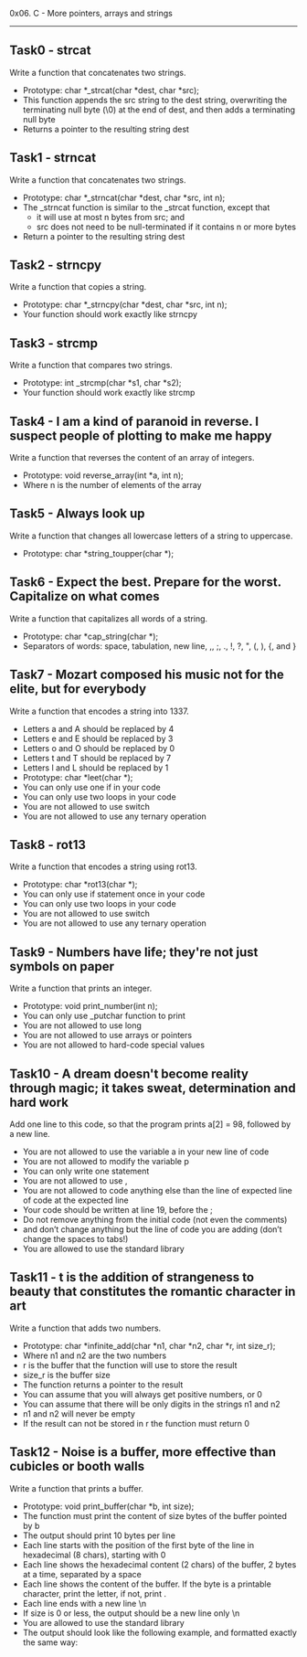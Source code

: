 0x06. C - More pointers, arrays and strings
*******************************************

Task0 - strcat
--------------
Write a function that concatenates two strings.
* Prototype: char *_strcat(char *dest, char *src);
* This function appends the src string to the dest string, overwriting the terminating null byte (\0) at the end of dest, and then adds a terminating null byte
* Returns a pointer to the resulting string dest

Task1 - strncat
---------------
Write a function that concatenates two strings.
* Prototype: char *_strncat(char *dest, char *src, int n);
* The _strncat function is similar to the _strcat function, except that
	- it will use at most n bytes from src; and
	- src does not need to be null-terminated if it contains n or more bytes
* Return a pointer to the resulting string dest

Task2 - strncpy
---------------
Write a function that copies a string.
* Prototype: char *_strncpy(char *dest, char *src, int n);
* Your function should work exactly like strncpy

Task3 - strcmp
--------------
Write a function that compares two strings.
* Prototype: int _strcmp(char *s1, char *s2);
* Your function should work exactly like strcmp

Task4 - I am a kind of paranoid in reverse. I suspect people of plotting to make me happy
-----------------------------------------------------------------------------------------
Write a function that reverses the content of an array of integers.
* Prototype: void reverse_array(int *a, int n);
* Where n is the number of elements of the array

Task5 - Always look up
----------------------
Write a function that changes all lowercase letters of a string to uppercase.
* Prototype: char *string_toupper(char *);

Task6 - Expect the best. Prepare for the worst. Capitalize on what comes
------------------------------------------------------------------------
Write a function that capitalizes all words of a string.
* Prototype: char *cap_string(char *);
* Separators of words: space, tabulation, new line, ,, ;, ., !, ?, ", (, ), {, and }

Task7 - Mozart composed his music not for the elite, but for everybody
----------------------------------------------------------------------
Write a function that encodes a string into 1337.
* Letters a and A should be replaced by 4
* Letters e and E should be replaced by 3
* Letters o and O should be replaced by 0
* Letters t and T should be replaced by 7
* Letters l and L should be replaced by 1
* Prototype: char *leet(char *);
* You can only use one if in your code
* You can only use two loops in your code
* You are not allowed to use switch
* You are not allowed to use any ternary operation

Task8 - rot13
-------------
Write a function that encodes a string using rot13.
* Prototype: char *rot13(char *);
* You can only use if statement once in your code
* You can only use two loops in your code
* You are not allowed to use switch
* You are not allowed to use any ternary operation

Task9 - Numbers have life; they're not just symbols on paper
------------------------------------------------------------
Write a function that prints an integer.
* Prototype: void print_number(int n);
* You can only use _putchar function to print
* You are not allowed to use long
* You are not allowed to use arrays or pointers
* You are not allowed to hard-code special values

Task10 - A dream doesn't become reality through magic; it takes sweat, determination and hard work
--------------------------------------------------------------------------------------------------
Add one line to this code, so that the program prints a[2] = 98, followed by a new line.
* You are not allowed to use the variable a in your new line of code
* You are not allowed to modify the variable p
* You can only write one statement
* You are not allowed to use ,
* You are not allowed to code anything else than the line of expected line of code at the expected line
* Your code should be written at line 19, before the ;
* Do not remove anything from the initial code (not even the comments)
* and don’t change anything but the line of code you are adding (don’t change the spaces to tabs!)
* You are allowed to use the standard library

Task11 - t is the addition of strangeness to beauty that constitutes the romantic character in art
--------------------------------------------------------------------------------------------------
Write a function that adds two numbers.
* Prototype: char *infinite_add(char *n1, char *n2, char *r, int size_r);
* Where n1 and n2 are the two numbers
* r is the buffer that the function will use to store the result
* size_r is the buffer size
* The function returns a pointer to the result
* You can assume that you will always get positive numbers, or 0
* You can assume that there will be only digits in the strings n1 and n2
* n1 and n2 will never be empty
* If the result can not be stored in r the function must return 0

Task12 - Noise is a buffer, more effective than cubicles or booth walls
-----------------------------------------------------------------------
Write a function that prints a buffer.
* Prototype: void print_buffer(char *b, int size);
* The function must print the content of size bytes of the buffer pointed by b
* The output should print 10 bytes per line
* Each line starts with the position of the first byte of the line in hexadecimal (8 chars), starting with 0
* Each line shows the hexadecimal content (2 chars) of the buffer, 2 bytes at a time, separated by a space
* Each line shows the content of the buffer. If the byte is a printable character, print the letter, if not, print .
* Each line ends with a new line \n
* If size is 0 or less, the output should be a new line only \n
* You are allowed to use the standard library
* The output should look like the following example, and formatted exactly the same way:

